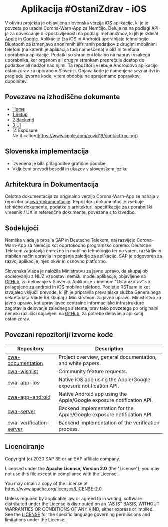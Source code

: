<h1 align="center">
    Aplikacija #OstaniZdrav - iOS
</h1>

V okviru projekta je objavljena slovenska verzija iOS aplikacije, ki je je povzeta po uradni Corona-Warn-App za Nemčijo. Deluje na  na podlagi API-ja za obveščanje o izpostavljenosti na podlagi mehanizmov, ki jih je izdelal [Apple](https://www.apple.com/covid19/contacttracing/) in [Google](https://www.google.com/covid19/exposurenotifications/). Aplikacije (za iOS in Android) uporabljajo tehnologijo Bluetooth za izmenjavo anonimnih šifriranih podatkov z drugimi mobilnimi telefoni (na katerih je aplikacija tudi nameščena) v bližini telefona uporabnika aplikacije. Podatki so shranjeni lokalno na napravi vsakega uporabnika, kar organom ali drugim strankam preprečuje dostop do podatkov ali nadzor nad njimi. Ta repozitorij vsebuje  Androidovo aplikacijo ostanizdrav za uporabo v Sloveniji. 
Objava kode je namenjena seznanitvi in pregledu izvorne kode, v tem obdobju ne sprejemamo popravkov, dopolnitev.

## Povezave na izhodiščne dokumente 

* [Home](https://github.com/corona-warn-app/cwa-app-ios/wiki)
* [1 Setup](https://github.com/corona-warn-app/cwa-app-ios/)
* [2 Backend](https://github.com/corona-warn-app/cwa-server)
* [3 UI](https://github.com/corona-warn-app/cwa-app-ios/wiki/3-UI)
* [4 Exposure Notification]https://www.apple.com/covid19/contacttracing/)

## Slovenska implementacija

* Izvedena je bila prilagoditev grafične podobe
* Vključeni prevodi besedil in ukazov v slovenskem jeziku

## Arhitektura in Dokumentacija

Celotna dokumentacija za originalno verzijo Corona-Warn-App se nahaja v repozitoriju [cwa-dokumentacije](https://github.com/corona-warn-app/cwa-documentation). Repozitorij dokumentacije vsebuje tehnične dokumente, podatke o arhitekturi, specifikacije za uporabniški vmesnik / UX in referenčne dokumente, povezane s to izvedbo.


## Sodelujoči

Nemška vlada je prosila SAP in Deutsche Telekom, naj razvijejo Corona-Warn-App za Nemčijo kot odprtokodno programsko opremo. Deutsche Telekom zagotavlja omrežno in mobilno tehnologijo ter na varen, razširljiv in stabilen način upravlja in poganja zaledje za aplikacijo. SAP je odgovoren za razvoj aplikacije, njen okvir in osnovno platformo. 

Slovenska Vlada je naložila Ministrstvu za javno upravo, da skupaj ob sodelovanju z NIJZ vzpostavi nemški model aplikacije, objavljene na [GitHub](https://github.com/corona-warn-app/cwa-app-ios/), za delovanje v Sloveniji. Aplikacije z imenom "OstaniZdrav" so prilagojene za android in iOS mobilne telefone.
Podjetje RSTeam je kot izvajalec vključil prevode, ki jih je pripravila prevajalska služba Generalnega sekretariata Vlade RS skupaj z Ministrstvom za javno upravo.
Ministrstvo za javno upravo, kot upravljavec centralne informacijske infrastrukture zagotavlja delovanje zalednega sistema, prav tako povzetega po originalni nemški različici objavljeni na [GitHub](https://github.com/corona-warn-app/cwa-documentation), za potrebe delovanja aplikacij ostanizdrav.


## Povezani repozitoriji izvorne kode

| Repository          | Description                                                           |
| ------------------- | --------------------------------------------------------------------- |
| [cwa-documentation] | Project overview, general documentation, and white papers.            |
| [cwa-wishlist]      | Community feature requests.                                           |
| [cwa-app-ios]       | Native iOS app using the Apple/Google exposure notification API.      |
| [cwa-app-android]   | Native Android app using the Apple/Google exposure notification API.  |
| [cwa-server]        | Backend implementation for the Apple/Google exposure notification API.|
| [cwa-verification-server] | Backend implementation of the verification process. |

[cwa-verification-server]: https://github.com/corona-warn-app/cwa-verification-server
[cwa-documentation]: https://github.com/corona-warn-app/cwa-documentation
[cwa-wishlist]: https://github.com/corona-warn-app/cwa-wishlist
[cwa-app-ios]: https://github.com/corona-warn-app/cwa-app-ios
[cwa-app-android]: https://github.com/corona-warn-app/cwa-app-android
[cwa-server]: https://github.com/corona-warn-app/cwa-server

## Licenciranje

Copyright (c) 2020 SAP SE or an SAP affiliate company.

Licensed under the **Apache License, Version 2.0** (the "License"); you may not use this file except in compliance with the License.

You may obtain a copy of the License at https://www.apache.org/licenses/LICENSE-2.0.

Unless required by applicable law or agreed to in writing, software distributed under the License is distributed on an "AS IS" BASIS, WITHOUT WARRANTIES OR CONDITIONS OF ANY KIND, either express or implied. See the [LICENSE](./LICENSE) for the specific language governing permissions and limitations under the License.
